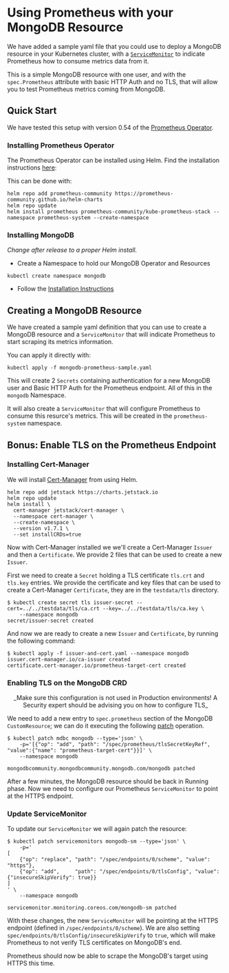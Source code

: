 # Using Prometheus with your MongoDB Resource

We have added a sample yaml file that you could use to deploy a MongoDB resource
in your Kubernetes cluster, with a
[`ServiceMonitor`](https://github.com/prometheus-operator/prometheus-operator/blob/main/Documentation/user-guides/getting-started.md#related-resources)
to indicate Prometheus how to consume metrics data from it.

This is a simple MongoDB resource with one user, and with the `spec.Prometheus`
attribute with basic HTTP Auth and no TLS, that will allow you to test
Prometheus metrics coming from MongoDB.

## Quick Start

We have tested this setup with version 0.54 of the [Prometheus
Operator](https://github.com/prometheus-operator/prometheus-operator).

### Installing Prometheus Operator

The Prometheus Operator can be installed using Helm. Find the installation
instructions
[here](https://github.com/prometheus-community/helm-charts/tree/main/charts/kube-prometheus-stack#kube-prometheus-stack):

This can be done with:

``` shell
helm repo add prometheus-community https://prometheus-community.github.io/helm-charts
helm repo update
helm install prometheus prometheus-community/kube-prometheus-stack --namespace prometheus-system --create-namespace
```

### Installing MongoDB

*Change after release to a proper Helm install.*

* Create a Namespace to hold our MongoDB Operator and Resources

``` shell
kubectl create namespace mongodb
```

* Follow the [Installation Instructions](https://github.com/mongodb/mongodb-kubernetes-operator/blob/master/docs/install-upgrade.md#operator-in-same-namespace-as-resources)

## Creating a MongoDB Resource

We have created a sample yaml definition that you can use to create a MongoDB
resource and a `ServiceMonitor` that will indicate Prometheus to start scraping
its metrics information.

You can apply it directly with:

``` shell
kubectl apply -f mongodb-prometheus-sample.yaml
```

This will create 2 `Secrets` containing authentication for a new MongoDB user
and Basic HTTP Auth for the Prometheus endpoint. All of this in the `mongodb`
Namespace.

It will also create a `ServiceMonitor` that will configure Prometheus to consume
this resurce's metrics. This will be created in the `prometheus-system`
namespace.


## Bonus: Enable TLS on the Prometheus Endpoint

### Installing Cert-Manager

We will install [Cert-Manager](https://cert-manager.io/) from using Helm.

``` shell
helm repo add jetstack https://charts.jetstack.io
helm repo update
helm install \
  cert-manager jetstack/cert-manager \
  --namespace cert-manager \
  --create-namespace \
  --version v1.7.1 \
  --set installCRDs=true
```

Now with Cert-Manager installed we we'll create a Cert-Manager `Issuer` and then
a `Certificate`. We provide 2 files that can be used to create a new `Issuer`.

First we need to create a `Secret` holding a TLS certificate `tls.crt` and
`tls.key` entries. We provide the certificate and key files that can be used to
create a Cert-Manager `Certificate`, they are in the `testdata/tls` directory.

``` shell
$ kubectl create secret tls issuer-secret --cert=../../testdata/tls/ca.crt --key=../../testdata/tls/ca.key \
    --namespace mongodb
secret/issuer-secret created
```

And now we are ready to create a new `Issuer` and `Certificate`, by running the
following command:

``` shell
$ kubectl apply -f issuer-and-cert.yaml --namespace mongodb
issuer.cert-manager.io/ca-issuer created
certificate.cert-manager.io/prometheus-target-cert created
```

### Enabling TLS on the MongoDB CRD

<center>_Make sure this configuration is not used in Production environments! A Security
expert should be advising you on how to configure TLS_</center>

We need to add a new entry to `spec.prometheus` section of the MongoDB
`CustomResource`; we can do it executing the following
[patch](https://kubernetes.io/docs/tasks/manage-kubernetes-objects/update-api-object-kubectl-patch/)
operation.

``` shell
$ kubectl patch mdbc mongodb --type='json' \
    -p='[{"op": "add", "path": "/spec/prometheus/tlsSecretKeyRef", "value":{"name": "prometheus-target-cert"}}]' \
    --namespace mongodb

mongodbcommunity.mongodbcommunity.mongodb.com/mongodb patched
```

After a few minutes, the MongoDB resource should be back in Running phase. Now
we need to configure our Prometheus `ServiceMonitor` to point at the HTTPS
endpoint.

### Update ServiceMonitor

To update our `ServiceMonitor` we will again patch the resource:

``` shell
$ kubectl patch servicemonitors mongodb-sm --type='json' \
    -p='
[
    {"op": "replace", "path": "/spec/endpoints/0/scheme", "value": "https"},
    {"op": "add",     "path": "/spec/endpoints/0/tlsConfig", "value": {"insecureSkipVerify": true}}
]
' \
    --namespace mongodb

servicemonitor.monitoring.coreos.com/mongodb-sm patched
```

With these changes, the new `ServiceMonitor` will be pointing at the HTTPS
endpoint (defined in `/spec/endpoints/0/scheme`). We are also setting
`spec/endpoints/0/tlsConfig/insecureSkipVerify` to `true`, which will make
Prometheus to not verify TLS certificates on MongoDB's end.

Prometheus should now be able to scrape the MongoDB's target using HTTPS this
time.
